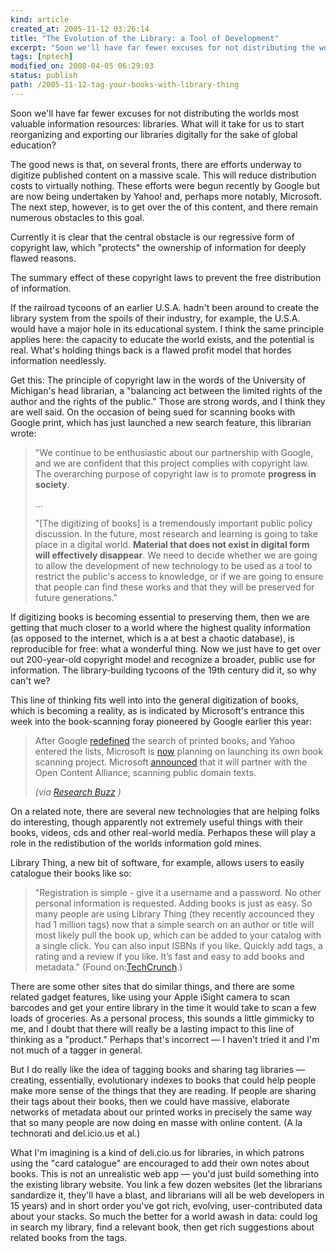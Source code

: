 ```yaml
--- 
kind: article
created_at: 2005-11-12 03:26:14
title: "The Evolution of the Library: a Tool of Development"
excerpt: "Soon we'll have far fewer excuses for not distributing the worlds most valuable information resources: libraries."
tags: [nptech]
modified_on: 2008-04-05 06:29:03
status: publish 
path: /2005-11-12-tag-your-books-with-library-thing
---
```


<p>Soon we'll have far fewer excuses for not distributing the worlds most valuable information resources: libraries. What will it take for us to start reorganizing and exporting our libraries digitally for the sake of global education? 
</p>

<p>The good news is that, on several fronts, there are efforts underway to digitize published content on a massive scale. This will reduce distribution costs to virtually nothing. These efforts were begun recently by Google but are now being undertaken by Yahoo! and, perhaps more notably, Microsoft. The next step, however, is to get over the  of this content, and there remain numerous obstacles to this goal. </p> 

<p>Currently it is clear that the central obstacle is our regressive form of copyright law, which "protects" the ownership of information for deeply flawed reasons.</p><p> The summary effect of these copyright laws to prevent the free distribution of information.</p>  

<p> If the railroad tycoons of an earlier U.S.A. hadn't been around to create the library system from the spoils of their industry, for example, the U.S.A. would have a major hole in its educational system. I think the same principle applies here: the capacity to educate the world exists, and the potential is real. What's holding things back is a flawed profit model that hordes information needlessly.</p>

<p> Get this: The principle of copyright law in the words of the University of Michigan's head librarian, a "balancing act between the limited rights of the author and the rights of the public." Those are strong words, and I think they are well said. On the occasion of being sued for scanning books with Google print, which has just launched a new search feature, this librarian wrote: 


<blockquote class="large">"We continue to be enthusiastic about our partnership with Google, and we are confident that this project complies with copyright law. The overarching purpose of copyright law is to promote <b>progress in society</b>. 

... 

"[The digitizing of books] is a tremendously important public policy discussion. In the future, most research and learning is going to take place in a digital world. <b>Material that does not exist in digital form will effectively disappear</b>. We need to decide whether we are going to allow the development of new technology to be used as a tool to restrict the public's access to knowledge, or if we are going to ensure that people can find these works and that they will be preserved for future generations."</blockquote></p>

If digitizing books is becoming essential to preserving them, then we are getting that much closer to a world where the highest quality information (as opposed to the internet, which is a at best a chaotic database), is reproducible for free: what a wonderful thing. Now we just have to get over out 200-year-old copyright model and recognize a broader, public use for information. The library-building tycoons of the 19th century did it, so why can't we?



<p> This line of thinking fits well into into the general digitization of books, which is becoming a reality, as is indicated by Microsoft's entrance this week into the book-scanning foray pioneered by Google earlier this year: 

<blockquote class="large"><p> After Google <a href="http://www.nitle.org/tech_news.php?id=616"> redefined</a>  the search of printed books, and Yahoo entered the lists, Microsoft is <a href="http://www.prnewswire.com/cgi-bin/stories.pl?ACCT=104&STORY=/www/story/10-26-2005/0004195020&EDATE="> now</a>  planning on launching its own book scanning project.  Microsoft <a href="http://www.microsoft.com/presspass/press/2005/oct05/10-25MSNBookSearchPR.mspx"> announced</a>  that it will partner with the Open Content Alliance, scanning public domain texts.
</p><p><em> (via <a href="http://www.researchbuzz.org/2005/10/microsoft_jumps_on_the_book_in.shtml"> Research Buzz</a> )
</em></p></blockquote></p>

<p>
On a related note, there are several new technologies that are helping folks do interesting, though apparently not extremely useful things with their books, videos, cds and other real-world media. Perhapos these will play a role in the redistibution of the worlds information gold mines. 
</p>

Library Thing, a new bit of software, for example, allows users to easily catalogue their books like so:

<blockquote class="large"><p>"Registration is simple - give it a username and a password. No other personal information is requested. Adding books is just as easy. So many people are using Library Thing (they recently accounced they had 1 million tags) now that a simple search on an author or title will most likely pull the book up, which can be added to your catalog with a single click. You can also input ISBNs if you like. Quickly add tags, a rating and a review if you like. It&rsquo;s fast and easy to add books and metadata."
 (Found on:<a href="http://www.techcrunch.com">TechCrunch</a>.)
</p></blockquote><p>There are some other sites that do similar things, and there are some related gadget features, like using your Apple iSight camera to scan barcodes and get your entire library in the time it would take to scan a few loads of groceries. As a personal process, this sounds a little gimmicky to me, and I doubt that there will really be a lasting impact to this line of thinking as a "product." Perhaps that's incorrect &mdash; I haven't tried it and I'm not much of a tagger in general. 
</p><p>But I do really like the idea of tagging books and sharing tag libraries &mdash; creating, essentially, evolutionary indexes to books that could help people make more sense of the things that they are reading. If people are sharing their tags about their books, then we could have massive, elaborate networks of metadata about our printed works in precisely the same way that so many people are now doing en masse with online content. (A la technorati and del.icio.us et al.)
</p><p>What I'm imagining is a kind of deli.cio.us for libraries, in which patrons using the "card catalogue" are encouraged to add their own notes about books. This is not an unrealistic web app &mdash; you'd just build something into the existing library website. You link a few dozen websites (let the librarians sandardize it, they'll have a blast, and librarians will all be web developers in 15 years) and in short order you've got rich, evolving, user-contributed data about your stacks. So much the better for a world awash in data: could log in search my library, find a relevant book, then get rich suggestions about related books from the tags. 
</p>